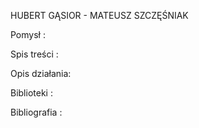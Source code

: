 HUBERT GĄSIOR - MATEUSZ SZCZĘŚNIAK

Pomysł :


Spis treści : 

Opis działania: 

Biblioteki :  

Bibliografia : 
